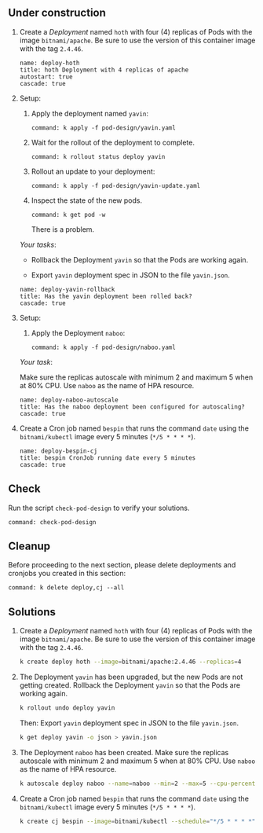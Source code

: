 
## Under construction

1. Create a _Deployment_ named `hoth` with four (4) replicas of Pods with the image `bitnami/apache`. Be sure to use the version of this container image with the tag `2.4.46`.

    ```examiner:execute-test
    name: deploy-hoth
    title: hoth Deployment with 4 replicas of apache
    autostart: true
    cascade: true
    ```

1. Setup:

    1. Apply the deployment named `yavin`:

        ```terminal:execute
        command: k apply -f pod-design/yavin.yaml
        ```

    1. Wait for the rollout of the deployment to complete.

        ```terminal:execute
        command: k rollout status deploy yavin
        ```

    1. Rollout an update to your deployment:

        ```terminal:execute
        command: k apply -f pod-design/yavin-update.yaml
        ```

    1. Inspect the state of the new pods.

        ```terminal:execute
        command: k get pod -w
        ```

        There is a problem.

    _Your tasks_:

    - Rollback the Deployment `yavin` so that the Pods are working again.

    - Export `yavin` deployment spec in JSON to the file `yavin.json`.

    ```examiner:execute-test
    name: deploy-yavin-rollback
    title: Has the yavin deployment been rolled back?
    cascade: true
    ```

1. Setup:

    1. Apply the Deployment `naboo`:

        ```terminal:execute
        command: k apply -f pod-design/naboo.yaml
        ```

    _Your task_:

    Make sure the replicas autoscale with minimum 2 and maximum 5 when at 80% CPU.  Use `naboo` as the name of HPA resource.

    ```examiner:execute-test
    name: deploy-naboo-autoscale
    title: Has the naboo deployment been configured for autoscaling?
    cascade: true
    ```

1. Create a Cron job named `bespin` that runs the command `date` using the `bitnami/kubectl` image every 5 minutes (`*/5 * * * *`).

    ```examiner:execute-test
    name: deploy-bespin-cj
    title: bespin CronJob running date every 5 minutes
    cascade: true
    ```

## Check

Run the script `check-pod-design` to verify your solutions.

```terminal:execute
command: check-pod-design
```

## Cleanup

Before proceeding to the next section, please delete deployments and cronjobs you created in this section:

```terminal:execute
command: k delete deploy,cj --all
```

## Solutions

1. Create a _Deployment_ named `hoth` with four (4) replicas of Pods with the image `bitnami/apache`. Be sure to use the version of this container image with the tag `2.4.46`.

    ```bash
    k create deploy hoth --image=bitnami/apache:2.4.46 --replicas=4 
    ```

1. The Deployment `yavin` has been upgraded, but the new Pods are not getting created. Rollback the Deployment `yavin` so that the Pods are working again.

    ```bash
    k rollout undo deploy yavin
    ```

    Then: Export `yavin` deployment spec in JSON to the file `yavin.json`.

    ```bash
    k get deploy yavin -o json > yavin.json
    ```

1. The Deployment `naboo` has been created.  Make sure the replicas autoscale with minimum 2 and maximum 5 when at 80% CPU.  Use `naboo` as the name of HPA resource.

    ```bash
    k autoscale deploy naboo --name=naboo --min=2 --max=5 --cpu-percent=80
    ```

1. Create a Cron job named `bespin` that runs the command `date` using the `bitnami/kubectl` image every 5 minutes (`*/5 * * * *`).

    ```bash
    k create cj bespin --image=bitnami/kubectl --schedule="*/5 * * * *" -- date
    ```
